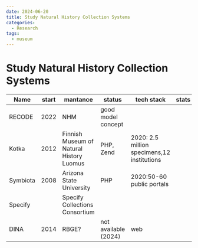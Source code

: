 ```yaml
---
date: 2024-06-20
title: Study Natural History Collection Systems
categories:
  - Research
tags:
  - museum
---
```


# Study Natural History Collection Systems

| Name | start | mantance | status | tech stack | stats |
| ---- | ----- | -------- | ------ | ---------- | ----- |
| RECODE | 2022 | NHM | good model concept | |
| Kotka | 2012 | Finnish Museum of Natural History Luomus | PHP, Zend | 2020: 2.5 million specimens,12 institutions |
| Symbiota | 2008 | Arizona State University | PHP | 2020:50-60 public portals |
| Specify |  | Specify Collections Consortium | |
| DINA | 2014 | RBGE? | not available (2024) | web |


